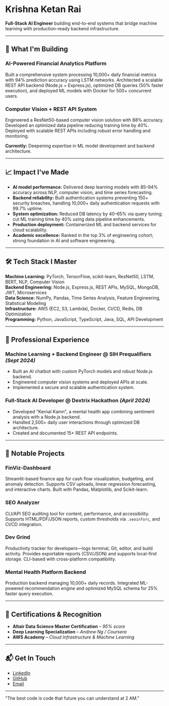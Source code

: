 # Krishna Ketan Rai

**Full-Stack AI Engineer** building end-to-end systems that bridge machine learning with production-ready backend infrastructure.

---

## 🚧 What I'm Building

### **AI-Powered Financial Analytics Platform**  
Built a comprehensive system processing 10,000+ daily financial metrics with 94% prediction accuracy using LSTM networks. Architected a scalable REST API backend (Node.js + Express.js), optimized DB queries (50% faster execution), and deployed ML models with Docker for 500+ concurrent users.

### **Computer Vision + REST API System**  
Engineered a ResNet50-based computer vision solution with 88% accuracy. Developed an optimized data pipeline reducing training time by 40%. Deployed with scalable REST APIs including robust error handling and monitoring.

**Currently:** Deepening expertise in ML model development and backend architecture.

---

## 📈 Impact I've Made

- **AI model performance:** Delivered deep learning models with 85–94% accuracy across NLP, computer vision, and time series forecasting.
- **Backend reliability:** Built authentication systems preventing 150+ security breaches, handling 10,000+ daily authentication requests with 99.7% uptime.
- **System optimization:** Reduced DB latency by 40–65% via query tuning; cut ML training time by 40% using data pipeline enhancements.
- **Production deployment:** Containerized ML and backend services for cloud scalability.
- **Academic excellence:** Ranked in the top 3% of engineering cohort; strong foundation in AI and software engineering.

---

## 🛠️ Tech Stack I Master

**Machine Learning:** PyTorch, TensorFlow, scikit-learn, ResNet50, LSTM, BERT, NLP, Computer Vision  
**Backend Engineering:** Node.js, Express.js, REST APIs, MySQL, MongoDB, JWT, Microservices  
**Data Science:** NumPy, Pandas, Time Series Analysis, Feature Engineering, Statistical Modeling  
**Infrastructure:** AWS (EC2, S3, Lambda), Docker, CI/CD, Redis, DB Optimization  
**Programming:** Python, JavaScript, TypeScript, Java, SQL, API Development

---

## 💼 Professional Experience

### **Machine Learning + Backend Engineer @ SIH Prequalifiers** *(Sept 2024)*  
- Built an AI chatbot with custom PyTorch models and robust Node.js backend.  
- Engineered computer vision systems and deployed APIs at scale.  
- Implemented a secure and scalable authentication system.

### **Full-Stack AI Developer @ Dextrix Hackathon** *(April 2024)*  
- Developed "Kernal Kamn", a mental health app combining sentiment analysis with a Node.js backend.  
- Handled 2,500+ daily user interactions through optimized DB architecture.  
- Created and documented 15+ REST API endpoints.

---

## 🌟 Notable Projects

### **FinViz-Dashboard**  
Streamlit-based finance app for cash flow visualization, budgeting, and anomaly detection. Supports CSV uploads, linear regression forecasting, and interactive charts. Built with Pandas, Matplotlib, and Scikit-learn.

### **SEO Analyzer**  
CLI/API SEO auditing tool for content, performance, and accessibility. Supports HTML/PDF/JSON reports, custom thresholds via `.seoinforc`, and CI/CD integration.

### **Dev Grind**  
Productivity tracker for developers—logs terminal, Git, editor, and build activity. Provides exportable reports (CSV/JSON) and supports local-first storage. CLI-based with cross-platform compatibility.

### **Mental Health Platform Backend**  
Production backend managing 10,000+ daily records. Integrated ML-powered recommendation engine and optimized MySQL schema for 25% faster query execution.

---

## 📜 Certifications & Recognition

- **Altair Data Science Master Certification** – *95% score*
- **Deep Learning Specialization** – *Andrew Ng / Coursera*
- **AWS Academy** – *Cloud Infrastructure & Machine Learning*

---

## 📬 Get In Touch

- [LinkedIn](https://www.linkedin.com/in/krishnaketanrai)  
- [GitHub](https://github.com/krikera)  
- [Email](mailto:krishnaketanrai@gmail.com)

---
<!--QUOTE_START-->
"The best code is code that future you can understand at 2 AM."
<!--QUOTE_END-->

